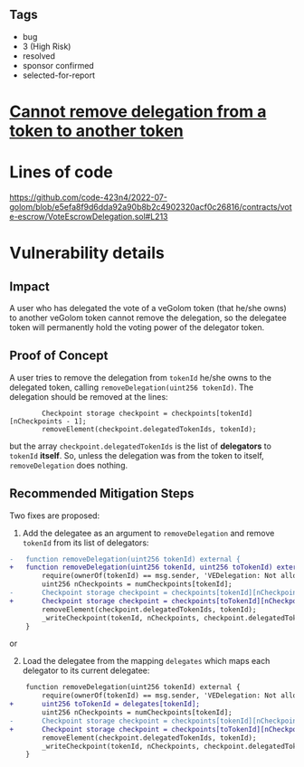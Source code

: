 ## Tags

- bug
- 3 (High Risk)
- resolved
- sponsor confirmed
- selected-for-report

# [Cannot remove delegation from a token to another token](https://github.com/code-423n4/2022-07-golom-findings/issues/751) 

# Lines of code

https://github.com/code-423n4/2022-07-golom/blob/e5efa8f9d6dda92a90b8b2c4902320acf0c26816/contracts/vote-escrow/VoteEscrowDelegation.sol#L213


# Vulnerability details

## Impact
A user who has delegated the vote of a veGolom token (that he/she owns) to another veGolom token cannot remove the delegation, so the delegatee token will permanently hold the voting power of the delegator token.


## Proof of Concept
A user tries to remove the delegation from `tokenId` he/she owns to the delegated token, calling `removeDelegation(uint256 tokenId)`. 
The delegation should be removed at the lines:

```solidity
        Checkpoint storage checkpoint = checkpoints[tokenId][nCheckpoints - 1];
        removeElement(checkpoint.delegatedTokenIds, tokenId);
```
but the array `checkpoint.delegatedTokenIds` is the list of **delegators** to `tokenId` **itself**. So, unless the delegation was from the token to itself, `removeDelegation` does nothing.

## Recommended Mitigation Steps
Two fixes are proposed:

1. Add the delegatee as an argument to `removeDelegation` and remove `tokenId` from its list of delegators:
   
```diff
-   function removeDelegation(uint256 tokenId) external {
+   function removeDelegation(uint256 tokenId, uint256 toTokenId) external {
        require(ownerOf(tokenId) == msg.sender, 'VEDelegation: Not allowed');
        uint256 nCheckpoints = numCheckpoints[tokenId];
-       Checkpoint storage checkpoint = checkpoints[tokenId][nCheckpoints - 1];
+       Checkpoint storage checkpoint = checkpoints[toTokenId][nCheckpoints - 1];
        removeElement(checkpoint.delegatedTokenIds, tokenId);
        _writeCheckpoint(tokenId, nCheckpoints, checkpoint.delegatedTokenIds);
    }
```

or

2. Load the delegatee from the mapping `delegates` which maps each delegator to its current delegatee:

```diff
    function removeDelegation(uint256 tokenId) external {
        require(ownerOf(tokenId) == msg.sender, 'VEDelegation: Not allowed');
+       uint256 toTokenId = delegates[tokenId];
        uint256 nCheckpoints = numCheckpoints[tokenId];
-       Checkpoint storage checkpoint = checkpoints[tokenId][nCheckpoints - 1];
+       Checkpoint storage checkpoint = checkpoints[toTokenId][nCheckpoints - 1];
        removeElement(checkpoint.delegatedTokenIds, tokenId);
        _writeCheckpoint(tokenId, nCheckpoints, checkpoint.delegatedTokenIds);
    }
```